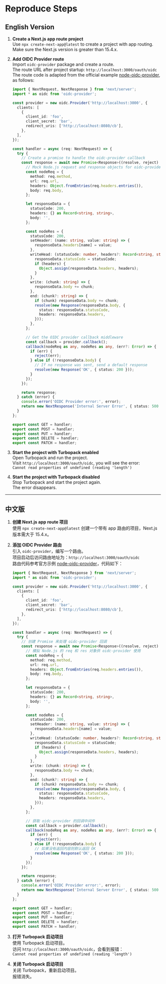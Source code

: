 # Reproduce Steps 

## English Version

1. **Create a Next.js app route project**  
   Use `npx create-next-app@latest` to create a project with app routing. Make sure the Next.js version is greater than 15.4.x.

2. **Add OIDC Provider route**  
   Import `oidc-provider` package and create a route.  
   The route URL after project startup: `http://localhost:3000/oauth/oidc`  
   The route code is adapted from the official example [node-oidc-provider](https://github.com/panva/node-oidc-provider), as follows:

   ```ts
   import { NextRequest, NextResponse } from 'next/server';
   import * as oidc from 'oidc-provider';

   const provider = new oidc.Provider('http://localhost:3000', {
     clients: [
       {
         client_id: 'foo',
         client_secret: 'bar',
         redirect_uris: ['http://localhost:8080/cb'],
       },
     ],
   });

   const handler = async (req: NextRequest) => {
     try {
       // Create a promise to handle the oidc-provider callback
       const response = await new Promise<Response>((resolve, reject) => {
         // Mock Node.js request and response objects for oidc-provider
         const nodeReq = {
           method: req.method,
           url: req.url,
           headers: Object.fromEntries(req.headers.entries()),
           body: req.body,
         };

         let responseData = {
           statusCode: 200,
           headers: {} as Record<string, string>,
           body: '',
         };

         const nodeRes = {
           statusCode: 200,
           setHeader: (name: string, value: string) => {
             responseData.headers[name] = value;
           },
           writeHead: (statusCode: number, headers?: Record<string, string>) => {
             responseData.statusCode = statusCode;
             if (headers) {
               Object.assign(responseData.headers, headers);
             }
           },
           write: (chunk: string) => {
             responseData.body += chunk;
           },
           end: (chunk?: string) => {
             if (chunk) responseData.body += chunk;
             resolve(new Response(responseData.body, {
               status: responseData.statusCode,
               headers: responseData.headers,
             }));
           },
         };

         // Get the OIDC provider callback middleware
         const callback = provider.callback();
         callback(nodeReq as any, nodeRes as any, (err?: Error) => {
           if (err) {
             reject(err);
           } else if (!responseData.body) {
             // If no response was sent, send a default response
             resolve(new Response('OK', { status: 200 }));
           }
         });
       });

       return response;
     } catch (error) {
       console.error('OIDC Provider error:', error);
       return new NextResponse('Internal Server Error', { status: 500 });
     }
   };

   export const GET = handler;
   export const POST = handler;
   export const PUT = handler;
   export const DELETE = handler;
   export const PATCH = handler;
   ```

3. **Start the project with Turbopack enabled**  
   Open Turbopack and run the project.  
   Visit `http://localhost:3000/oauth/oidc`, you will see the error:  
   `Cannot read properties of undefined (reading 'length')`

4. **Start the project with Turbopack disabled**  
   Stop Turbopack and start the project again.  
   The error disappears.


---

## 中文版

1. **创建 Next.js app route 项目**  
   使用 `npx create-next-app@latest` 创建一个带有 app 路由的项目，Next.js 版本需大于 15.4.x。

2. **添加 OIDC Provider 路由**  
   引入 `oidc-provider`，编写一个路由。  
   项目启动后访问路由地址为：`http://localhost:3000/oauth/oidc`  
   路由代码参考官方示例 [node-oidc-provider](https://github.com/panva/node-oidc-provider)，代码如下：

   ```ts
   import { NextRequest, NextResponse } from 'next/server';
   import * as oidc from 'oidc-provider';

   const provider = new oidc.Provider('http://localhost:3000', {
     clients: [
       {
         client_id: 'foo',
         client_secret: 'bar',
         redirect_uris: ['http://localhost:8080/cb'],
       },
     ],
   });

   const handler = async (req: NextRequest) => {
     try {
       // 创建 Promise 来处理 oidc-provider 回调
       const response = await new Promise<Response>((resolve, reject) => {
         // 模拟 Node.js 的 req 和 res 对象供 oidc-provider 使用
         const nodeReq = {
           method: req.method,
           url: req.url,
           headers: Object.fromEntries(req.headers.entries()),
           body: req.body,
         };

         let responseData = {
           statusCode: 200,
           headers: {} as Record<string, string>,
           body: '',
         };

         const nodeRes = {
           statusCode: 200,
           setHeader: (name: string, value: string) => {
             responseData.headers[name] = value;
           },
           writeHead: (statusCode: number, headers?: Record<string, string>) => {
             responseData.statusCode = statusCode;
             if (headers) {
               Object.assign(responseData.headers, headers);
             }
           },
           write: (chunk: string) => {
             responseData.body += chunk;
           },
           end: (chunk?: string) => {
             if (chunk) responseData.body += chunk;
             resolve(new Response(responseData.body, {
               status: responseData.statusCode,
               headers: responseData.headers,
             }));
           },
         };

         // 获取 oidc-provider 的回调中间件
         const callback = provider.callback();
         callback(nodeReq as any, nodeRes as any, (err?: Error) => {
           if (err) {
             reject(err);
           } else if (!responseData.body) {
             // 如果没有返回内容则默认返回 OK
             resolve(new Response('OK', { status: 200 }));
           }
         });
       });

       return response;
     } catch (error) {
       console.error('OIDC Provider error:', error);
       return new NextResponse('Internal Server Error', { status: 500 });
     }
   };

   export const GET = handler;
   export const POST = handler;
   export const PUT = handler;
   export const DELETE = handler;
   export const PATCH = handler;
   ```

3. **打开 Turbopack 启动项目**  
   使用 Turbopack 启动项目。  
   访问 `http://localhost:3000/oauth/oidc`，会看到报错：  
   `Cannot read properties of undefined (reading 'length')`

4. **关闭 Turbopack 启动项目**  
   关闭 Turbopack，重新启动项目。  
   报错消失。
